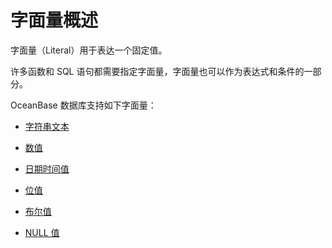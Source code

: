 字面量概述 
==========================

字面量（Literal）用于表达一个固定值。

许多函数和 SQL 语句都需要指定字面量，字面量也可以作为表达式和条件的一部分。

OceanBase 数据库支持如下字面量：

* [字符串文本](../400.sql-reference-literals/200.string-literals.md)

  

* [数值](../400.sql-reference-literals/300.numeric-literals.md)

  

* [日期时间值](../400.sql-reference-literals/400.datetime-literals.md)

  

* [位值](../400.sql-reference-literals/500.bit-value-literals.md)

  

* [布尔值](../400.sql-reference-literals/600.boolean-literals.md)

  

* [NULL 值](../400.sql-reference-literals/700.null-literals.md)

  




